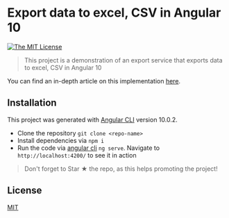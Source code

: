 # Export data to excel, CSV in Angular 10

[![The MIT License](https://img.shields.io/badge/license-MIT-orange.svg?style=flat-square)](LICENSE)

> This project is a demonstration of an export service that exports data to excel, CSV in Angular 10

You can find an in-depth article on this implementation [here](https://dev.to/idrisrampurawala/exporting-data-to-excel-and-csv-in-angular-3643).

## Installation

This project was generated with [Angular CLI](https://github.com/angular/angular-cli) version 10.0.2.

- Clone the repository `git clone <repo-name>`
- Install dependencies via `npm i`
- Run the code via [angular cli](https://cli.angular.io/) `ng serve`. Navigate to `http://localhost:4200/` to see it in action

> Don't forget to Star ★ the repo, as this helps promoting the project!

## License

[MIT](LICENSE)
